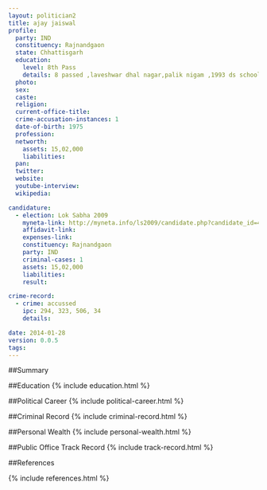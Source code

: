 ```yaml
---
layout: politician2
title: ajay jaiswal
profile: 
  party: IND
  constituency: Rajnandgaon
  state: Chhattisgarh
  education: 
    level: 8th Pass
    details: 8 passed ,laveshwar dhal nagar,palik nigam ,1993 ds school rajnandgaon
  photo: 
  sex: 
  caste: 
  religion: 
  current-office-title: 
  crime-accusation-instances: 1
  date-of-birth: 1975
  profession: 
  networth: 
    assets: 15,02,000
    liabilities: 
  pan: 
  twitter: 
  website: 
  youtube-interview: 
  wikipedia: 

candidature: 
  - election: Lok Sabha 2009
    myneta-link: http://myneta.info/ls2009/candidate.php?candidate_id=492
    affidavit-link: 
    expenses-link: 
    constituency: Rajnandgaon 
    party: IND
    criminal-cases: 1
    assets: 15,02,000
    liabilities: 
    result:  

crime-record: 
  - crime: accussed
    ipc: 294, 323, 506, 34
    details:  

date: 2014-01-28
version: 0.0.5
tags: 
---
```

##Summary


##Education
{% include education.html %}


##Political Career
{% include political-career.html %}


##Criminal Record
{% include criminal-record.html %}


##Personal Wealth
{% include personal-wealth.html %}


##Public Office Track Record
{% include track-record.html %}


##References


{% include references.html %}